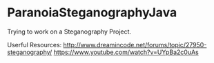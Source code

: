 # ParanoiaSteganographyJava

Trying to work on a Steganography Project. 

Userful Resources: 
http://www.dreamincode.net/forums/topic/27950-steganography/
https://www.youtube.com/watch?v=UYpBa2c0uAs
